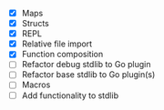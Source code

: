 - [x] Maps
- [x] Structs
- [x] REPL
- [x] Relative file import
- [x] Function composition
- [ ] Refactor debug stdlib to Go plugin
- [ ] Refactor base stdlib to Go plugin(s)
- [ ] Macros
- [ ] Add functionality to stdlib

